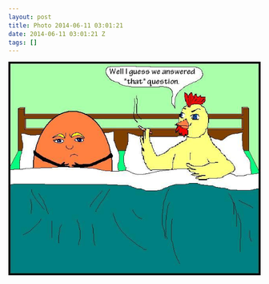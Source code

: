 ```yaml
---
layout: post
title: Photo 2014-06-11 03:01:21
date: 2014-06-11 03:01:21 Z
tags: []
---
```

![](/media/2014/06/88437078964.jpg)
